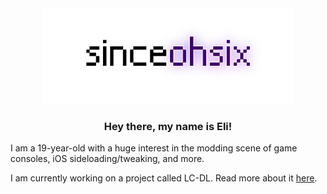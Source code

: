 <div align="center">
  <img src="sinceohsix.png" width="400">
  <h3>Hey there, my name is Eli!</h3>
</div>

I am a 19-year-old with a huge interest in the modding scene of game consoles, iOS sideloading/tweaking, and more.

I am currently working on a project called LC-DL. Read more about it [here](https://github.com/sinceohsix/lcdl-repo).
